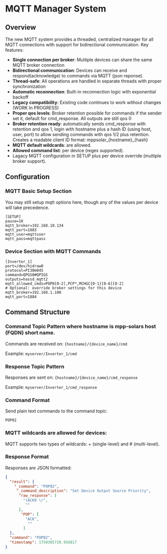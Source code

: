 # MQTT Manager System

## Overview

The new MQTT system provides a threaded, centralized manager for all MQTT connections with support for bidirectional communication. Key features:

- **Single connection per broker**: Multiple devices can share the same MQTT broker connection
- **Bidirectional communication**: Devices can receive and respond(acknowledge) to commands via MQTT (json reponse).
- **Thread-safe**: All operations are handled in separate threads with proper synchronization
- **Automatic reconnection**: Built-in reconnection logic with exponential backoff
- **Legacy compatibility**: Existing code continues to work without changes (WORK In PROGRESS)
- **Proper qos levels**: Broker retention possible for commands if the sender set it, default for cmd_response. All outputs are still qos 0
- **Broker retention ready**: automatically sends cmd_response with retention and qos 1, login with hostname plus a hash ID (using host, user, port)
  to allow sending commands with qos 1/2 plus retention. Creates a readable client ID format: mppsolar_{hostname}_{hash}
- **MQTT default wildcards**: are allowed.
- **Allowed command list**: per device (regex supported).
- Lagacy MQTT configuration in SETUP plus per device override (multiple broker support).


## Configuration

### MQTT Basic Setup Section
You may  still setup mqtt options here, though any of the values per device will take precedence.
```
[SETUP]
pause=10
mqtt_broker=192.168.10.134
mqtt_port=1883
mqtt_user=mqttuser
mqtt_pass=mqttpass
```

### Device Section with MQTT Commands
```
[Inverter_1]
port=/dev/hidraw0
protocol=PI30m045
command=QPGS0#QPIGS
outputs=hassd_mqtt2
mqtt_allowed_cmds=POP0[0-2],PCP*,MCHGC{0-1}[0-6][0-2]
# Optional: override broker settings for this device
mqtt_broker=192.168.1.100
mqtt_port=1884
```

## Command Structure

### Command Topic Pattern where hostname is mpp-solars host (FQDN) short name.
Commands are received on: `{hostname}/{device_name}/cmd`

Example: `myserver/Inverter_1/cmd`

### Response Topic Pattern
Responses are sent on: `{hostname}/{device_name}/cmd_response`

Example: `myserver/Inverter_1/cmd_response`

### Command Format
Send plain text commands to the command topic:
```
POP02
```
### MQTT wildcards are allowed for devices:
MQTT supports two types of wildcards: + (single-level) and # (multi-level).

### Response Format
Responses are JSON formatted:
```json
{
  "result": {
    "_command": "POP02",
     "_command_description": "Set Device Output Source Priority",
      "raw_response": [
        "(ACK9 \r",
         ""
      ],
       "POP": [
         "ACK",
          ""
        ]
  },
  "command": "POP02",
  "timestamp": 1750305720.956817
}